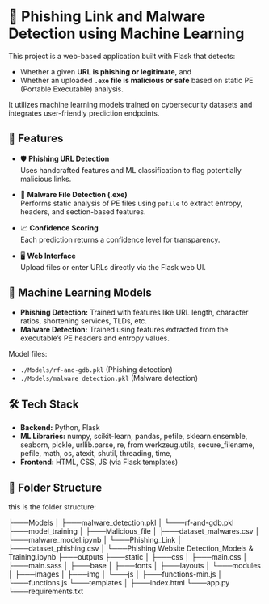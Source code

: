 # 🔐 Phishing Link and Malware Detection using Machine Learning

This project is a web-based application built with Flask that detects:
- Whether a given **URL is phishing or legitimate**, and
- Whether an uploaded **`.exe` file is malicious or safe** based on static PE (Portable Executable) analysis.

It utilizes machine learning models trained on cybersecurity datasets and integrates user-friendly prediction endpoints.

## 🚀 Features

- 🛡️ **Phishing URL Detection**  
  Uses handcrafted features and ML classification to flag potentially malicious links.

- 🧬 **Malware File Detection (.exe)**  
  Performs static analysis of PE files using `pefile` to extract entropy, headers, and section-based features.

- 📈 **Confidence Scoring**  
  Each prediction returns a confidence level for transparency.

- 🖥️ **Web Interface**  
  Upload files or enter URLs directly via the Flask web UI.

## 🧠 Machine Learning Models

- **Phishing Detection:** Trained with features like URL length, character ratios, shortening services, TLDs, etc.
- **Malware Detection:** Trained using features extracted from the executable’s PE headers and entropy values.

Model files:
- `./Models/rf-and-gdb.pkl` (Phishing detection)
- `./Models/malware_detection.pkl` (Malware detection)

## 🛠️ Tech Stack

- **Backend:** Python, Flask
- **ML Libraries:** numpy, scikit-learn, pandas, pefile, sklearn.ensemble, seaborn, pickle, urllib.parse, re, from werkzeug.utils, secure_filename, pefile, math, os, atexit, shutil, threading, time, 
- **Frontend:** HTML, CSS, JS (via Flask templates)

## 📂 Folder Structure
this is the folder structure:

├───Models
│   ├───malware_detection.pkl 
│   └───rf-and-gdb.pkl
├───model_training
│   ├───Malicious_file
│       ├───dataset_malwares.csv
│       └───malware_model.ipynb
│   └───Phishing_Link
│       ├───dataset_phishing.csv
│       └───Phishing Website Detection_Models & Training.ipynb
├───outputs
├───static
│   ├───css
│       ├───main.css
│       ├───main.sass
│       ├───base
│       ├───fonts
│       ├───layouts
│       └───modules
│   ├───images
│   ├───img
│   └───js
│       ├───functions-min.js
│       └───functions.js
└───templates
│   ├───index.html
└───app.py
└───requirements.txt